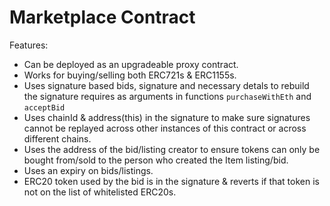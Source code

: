 # Marketplace Contract

Features:
- Can be deployed as an upgradeable proxy contract.
- Works for buying/selling both ERC721s & ERC1155s.
- Uses signature based bids, signature and necessary detals to rebuild the signature requires as arguments in functions `purchaseWithEth` and `acceptBid`
- Uses chainId & address(this) in the signature to make sure signatures cannot be replayed across other instances of this contract or across different chains.
- Uses the address of the bid/listing creator to ensure tokens can only be bought from/sold to the person who created the Item listing/bid.
- Uses an expiry on bids/listings.
- ERC20 token used by the bid is in the signature & reverts if that token is not on the list of whitelisted ERC20s.